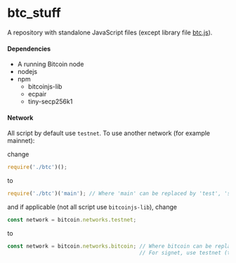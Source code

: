 # btc_stuff

A repository with standalone JavaScript files (except library file [btc.js](https://github.com/antonilol/btc_stuff/blob/master/btc.js)).


#### Dependencies

- A running Bitcoin node
- nodejs
- npm
  - bitcoinjs-lib
  - ecpair
  - tiny-secp256k1


#### Network

All script by default use `testnet`. To use another network (for example mainnet):

change
```js
require('./btc')();
```
to
```js
require('./btc')('main'); // Where 'main' can be replaced by 'test', 'signet' or 'regtest'
```

and if applicable (not all script use `bitcoinjs-lib`), change
```js
const network = bitcoin.networks.testnet;
```
to
```js
const network = bitcoin.networks.bitcoin; // Where bitcoin can be replaced by testnet or regtest.
                                          // For signet, use testnet (they use the same address prefix).
```
